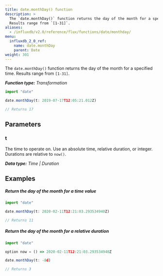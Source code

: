 ```yaml
---
title: date.monthDay() function
description: >
  The `date.monthDay()` function returns the day of the month for a specified time.
  Results range from `[1-31]`.
aliases:
  - /influxdb/v2.0/reference/flux/functions/date/monthday/
menu:
  influxdb_2_0_ref:
    name: date.monthDay
    parent: Date
weight: 301
---
```


The `date.monthDay()` function returns the day of the month for a specified time.
Results range from `[1-31]`.

_**Function type:** Transformation_  

```js
import "date"

date.monthDay(t: 2019-07-17T12:05:21.012Z)

// Returns 17
```

## Parameters

### t
The time to operate on.
Use an absolute time, relative duration, or integer.
Durations are relative to `now()`.

_**Data type:** Time | Duration_

## Examples

##### Return the day of the month for a time value
```js
import "date"

date.monthDay(t: 2020-02-11T12:21:03.293534940Z)

// Returns 11
```

##### Return the day of the month for a relative duration
```js
import "date"

option now = () => 2020-02-11T12:21:03.293534940Z

date.monthDay(t: -8d)

// Returns 3
```
